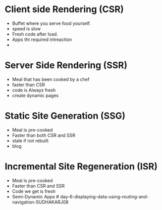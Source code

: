 <!-- This is a [Next.js](https://nextjs.org) project bootstrapped with [`create-next-app`](https://nextjs.org/docs/app/api-reference/cli/create-next-app).

## Getting Started

First, run the development server:

```bash
npm run dev
# or
yarn dev
# or
pnpm dev
# or
bun dev
```

Open [http://localhost:3000](http://localhost:3000) with your browser to see the result.

You can start editing the page by modifying `app/page.tsx`. The page auto-updates as you edit the file.

This project uses [`next/font`](https://nextjs.org/docs/app/building-your-application/optimizing/fonts) to automatically optimize and load [Geist](https://vercel.com/font), a new font family for Vercel.

## Learn More

To learn more about Next.js, take a look at the following resources:

- [Next.js Documentation](https://nextjs.org/docs) - learn about Next.js features and API.
- [Learn Next.js](https://nextjs.org/learn) - an interactive Next.js tutorial.

You can check out [the Next.js GitHub repository](https://github.com/vercel/next.js) - your feedback and contributions are welcome!

## Deploy on Vercel

The easiest way to deploy your Next.js app is to use the [Vercel Platform](https://vercel.com/new?utm_medium=default-template&filter=next.js&utm_source=create-next-app&utm_campaign=create-next-app-readme) from the creators of Next.js.

Check out our [Next.js deployment documentation](https://nextjs.org/docs/app/building-your-application/deploying) for more details. -->


# Client side Rendering (CSR)
- Buffet where you serve food yourself.
- speed is slow
- Fresh code after load.
- Apps tht required intreaction
-
# Server Side Rendering (SSR)
- Meal that has been cooked by a chef
- faster than CSR
- code is Always fresh
- create dynamic pages

# Static Site Generation (SSG)
- Meal is pre-cooked
- Faster than both CSR and SSR
- stale if not rebuilt
- blog

# Incremental Site Regeneration (ISR)
- Meal is pre-cooked
- Faster than CSR and SSR
- Code we get is fresh 
- Semi-Dynamic Apps
#   d a y - 6 - d i s p l a y i n g - d a t a - u s i n g - r o u t i n g - a n d - n a v i g a t i o n - S U D H A K A R J 0 8  
 